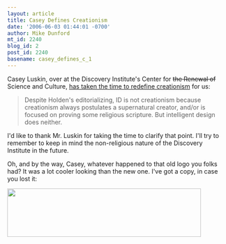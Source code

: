 ```yaml
---
layout: article
title: Casey Defines Creationism
date: '2006-06-03 01:44:01 -0700'
author: Mike Dunford
mt_id: 2240
blog_id: 2
post_id: 2240
basename: casey_defines_c_1
---
```

Casey Luskin, over at the Discovery Institute's Center for ~~the Renewal of~~ Science and Culture, [has taken the time to redefine creationism](http://www.evolutionnews.org/2006/06/science_editorializes_over_dis_1.html) for us:

> Despite Holden's editorializing, ID is not creationism because creationism always postulates a supernatural creator, and/or is focused on proving some religious scripture. But intelligent design does neither.

I'd like to thank Mr. Luskin for taking the time to clarify that point. I'll try to remember to keep in mind the non-religious nature of the Discovery Institute in the future. 

Oh, and by the way, Casey, whatever happened to that old logo you folks had? It was a lot cooler looking than the new one. I've got a copy, in case you lost it:

<img src="http://www.ncseweb.org/resources/articles/CRSC-logo-dna.jpg" alt="" width="444" height="111" style="float:center;" />
